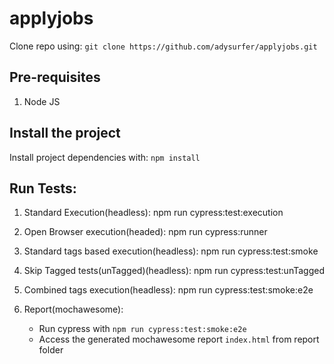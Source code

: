 # applyjobs

Clone repo using: `git clone https://github.com/adysurfer/applyjobs.git`

## Pre-requisites

1. Node JS

## Install the project

Install project dependencies with: `npm install`

## Run Tests:

1. Standard Execution(headless): npm run cypress:test:execution
2. Open Browser execution(headed): npm run cypress:runner
3. Standard tags based execution(headless): npm run cypress:test:smoke
4. Skip Tagged tests(unTagged)(headless): npm run cypress:test:unTagged
5. Combined tags execution(headless): npm run cypress:test:smoke:e2e
6. Report(mochawesome):

   - Run cypress with `npm run cypress:test:smoke:e2e`
   - Access the generated mochawesome report `index.html` from report folder
  